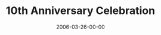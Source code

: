 ---
layout: message
category: message
series: "10th Anniversary"
title: "10th Anniversary Celebration"
date: 2006-03-26-00-00
message_id: 76
sc-permalink-url: "http://soundcloud.com/crdschurch/10th-anniversary-celebration"
audio: "http://s3.amazonaws.com/crossroads-media/messages/audio/10th_Anniversary_03-26-06.mp3"
audio-duration: "24:35"
tag: 
 - campaign
 - building
 - celebrate
 - ten-year
 - 10-year
 - celebration
 - tome
 - crazy
explicit: false
---
